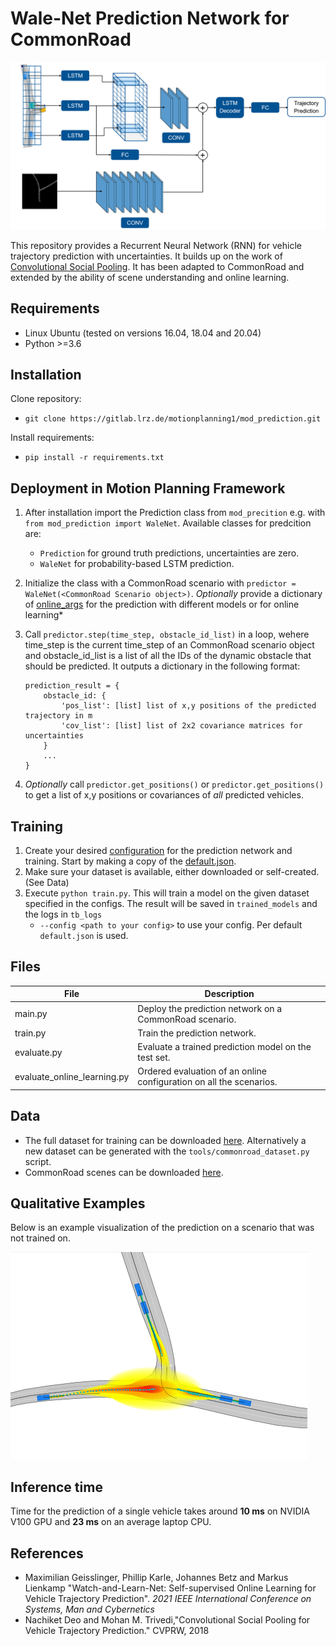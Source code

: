 # Wale-Net Prediction Network for CommonRoad

<img src="images/network_architecture.png" alt="Network architecture" width="800"/>

This repository provides a Recurrent Neural Network (RNN) for vehicle trajectory prediction with uncertainties. It builds up on the work of [Convolutional Social Pooling](https://github.com/nachiket92/conv-social-pooling). It has been adapted to CommonRoad and extended by the ability of scene understanding and online learning.
## Requirements

- Linux Ubuntu (tested on versions 16.04, 18.04 and 20.04)
- Python >=3.6

## Installation

Clone repository:
* `git clone https://gitlab.lrz.de/motionplanning1/mod_prediction.git`

Install requirements:
* `pip install -r requirements.txt`


## Deployment in Motion Planning Framework

1. After installation import the Prediction class from  `mod_precition` e.g. with `from mod_prediction import WaleNet`. Available classes for predcition are:
    * `Prediction` for ground truth predictions, uncertainties are zero.
    * `WaleNet` for probability-based LSTM prediction.
2. Initialize the class with a CommonRoad scenario with `predictor = WaleNet(<CommonRoad Scenario object>)`. *Optionally* provide a dictionary of [online_args](mod_prediction/configs/online/README.md) for the prediction with different models or for online learning*
3. Call `predictor.step(time_step, obstacle_id_list)` in a loop, wehere time_step is the current time_step of an CommonRoad scenario object and obstacle_id_list is a list of all the IDs of the dynamic obstacle that should be predicted. 
It outputs a dictionary in the following format:
    ```
    prediction_result = {
        obstacle_id: {
            'pos_list': [list] list of x,y positions of the predicted trajectory in m
            'cov_list': [list] list of 2x2 covariance matrices for uncertainties
        }
        ...
    }
    ```


4. *Optionally* call `predictor.get_positions()` or `predictor.get_positions()` to get a list of x,y positions or covariances of *all* predicted vehicles.


## Training

1. Create your desired [configuration](configs/README.md) for the prediction network and training. Start by making a copy of the [default.json](configs/default.json). 
2. Make sure your dataset is available, either downloaded or self-created. (See Data)
3. Execute `python train.py`. This will train a model on the given dataset specified in the configs. The result will be saved in `trained_models` and the logs in `tb_logs`
    *  `--config <path to your config>` to use your config. Per default `default.json` is used.

## Files

| File | Description |
|----|----|
main.py | Deploy the prediction network on a CommonRoad scenario.
train.py   | Train the prediction network. 
evaluate.py | Evaluate a trained prediction model on the test set.
evaluate_online_learning.py | Ordered evaluation of an online configuration on all the scenarios.

## Data

* The full dataset for training can be downloaded [here](https://syncandshare.lrz.de/dl/fiRsZFzqZAxEkWZEBHYJnSAt/commonroad.zip). Alternatively a new dataset can be generated with the `tools/commonroad_dataset.py` script.
* CommonRoad scenes can be downloaded [here](https://gitlab.lrz.de/tum-cps/commonroad-scenarios).


## Qualitative Examples

Below is an example visualization of the prediction on a scenario that was not trained on. 

![Exemplary Result](images/exemplary_result.gif)

## Inference time

Time for the prediction of a single vehicle takes around **10 ms** on NVIDIA V100 GPU and **23 ms** on an average laptop CPU.

## References

* Maximilian Geisslinger, Phillip Karle, Johannes Betz and Markus Lienkamp "Watch-and-Learn-Net: Self-supervised Online Learning for Vehicle Trajectory Prediction". *2021 IEEE International Conference on Systems, Man and Cybernetics*
* Nachiket Deo and Mohan M. Trivedi,"Convolutional Social Pooling for Vehicle Trajectory Prediction." CVPRW, 2018


